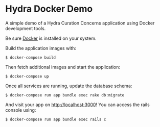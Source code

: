 Hydra Docker Demo
=================

A simple demo of a Hydra Curation Concerns application using Docker development
tools.

Be sure [Docker][1] is installed on your system.

Build the application images with:

    $ docker-compose build

Then fetch additional images and start the application:

    $ docker-compose up

Once all services are running, update the database schema:

    $ docker-compose run app bundle exec rake db:migrate

And visit your app on [http://localhost:3000](http://localhost:3000)! You can
access the rails console using:

    $ docker-compose run app bundle exec rails c


[1]: https://www.docker.com
